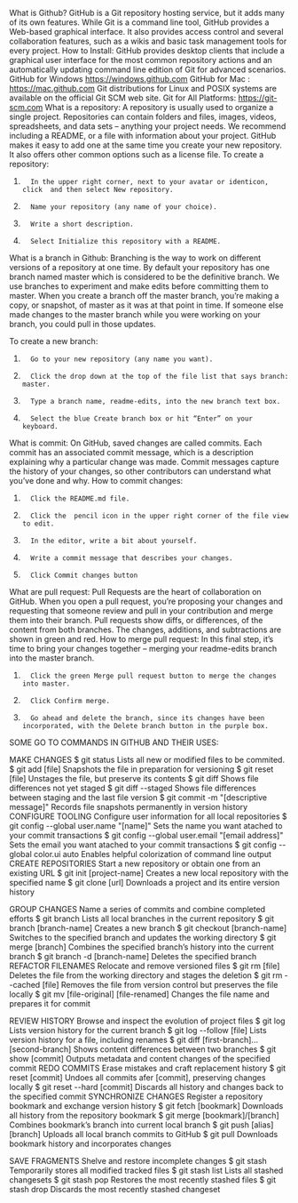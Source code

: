 What is Github?
GitHub is a Git repository hosting service, but it adds many of its own features. While Git is a command line tool, GitHub provides a Web-based graphical interface. It also provides access control and several collaboration features, such as a wikis and basic task management tools for every project.
How to Install:
GitHub provides desktop clients that include a graphical user interface for the most common repository actions and an automatically updating command line edition of Git for advanced scenarios.
GitHub for Windows
 https://windows.github.com
GitHub for Mac :
https://mac.github.com
Git distributions for Linux and POSIX systems are available on the official Git SCM web site.
Git for All Platforms:
 https://git-scm.com
What is a repository:
A repository is usually used to organize a single project. Repositories can contain folders and files, images, videos, spreadsheets, and data sets – anything your project needs. We recommend including a README, or a file with information about your project. GitHub makes it easy to add one at the same time you create your new repository. It also offers other common options such as a license file.
To create a repository:
1.       In the upper right corner, next to your avatar or identicon, click  and then select New repository.
2.       Name your repository (any name of your choice).
3.       Write a short description.
4.       Select Initialize this repository with a README.
 
What is a branch in Github:
Branching is the way to work on different versions of a repository at one time.
By default your repository has one branch named master which is considered to be the definitive branch. We use branches to experiment and make edits before committing them to master.
When you create a branch off the master branch, you’re making a copy, or snapshot, of master as it was at that point in time. If someone else made changes to the master branch while you were working on your branch, you could pull in those updates.
 
To create a new branch:
1.       Go to your new repository (any name you want).
2.       Click the drop down at the top of the file list that says branch: master.
3.       Type a branch name, readme-edits, into the new branch text box.
4.       Select the blue Create branch box or hit “Enter” on your keyboard.
What is commit:
On GitHub, saved changes are called commits. Each commit has an associated commit message, which is a description explaining why a particular change was made. Commit messages capture the history of your changes, so other contributors can understand what you’ve done and why.
How to commit changes:
1.       Click the README.md file.
2.       Click the  pencil icon in the upper right corner of the file view to edit.
3.       In the editor, write a bit about yourself.
4.       Write a commit message that describes your changes.
5.       Click Commit changes button
 
What are pull request:
Pull Requests are the heart of collaboration on GitHub. When you open a pull request, you’re proposing your changes and requesting that someone review and pull in your contribution and merge them into their branch. Pull requests show diffs, or differences, of the content from both branches. The changes, additions, and subtractions are shown in green and red.
How to merge pull request:
In this final step, it’s time to bring your changes together – merging your readme-edits branch into the master branch.
1.       Click the green Merge pull request button to merge the changes into master.
2.       Click Confirm merge.
3.       Go ahead and delete the branch, since its changes have been incorporated, with the Delete branch button in the purple box.
 
SOME GO TO COMMANDS IN GITHUB AND THEIR USES:
 
MAKE CHANGES
$ git status
 Lists all new or modified files to be commited.
$ git add [file]
Snapshots the file in preparation for versioning $ git reset [file] Unstages the file, but preserve its contents
 $ git diff
 Shows file differences not yet staged
 $ git diff --staged
Shows file differences between staging and the last file version
 $ git commit -m "[descriptive message]"
Records file snapshots permanently in version history
CONFIGURE TOOLING
Configure user information for all local repositories
 $ git config --global user.name "[name]"
Sets the name you want atached to your commit transactions
$ git config --global user.email "[email address]"
Sets the email you want atached to your commit transactions
$ git config --global color.ui auto
Enables helpful colorization of command line output
CREATE REPOSITORIES
 Start a new repository or obtain one from an existing URL
 $ git init [project-name]
 Creates a new local repository with the specified name
 $ git clone [url]
Downloads a project and its entire version history
 
GROUP CHANGES
Name a series of commits and combine completed efforts
 $ git branch
 Lists all local branches in the current repository
 $ git branch [branch-name]
 Creates a new branch
 $ git checkout [branch-name]
 Switches to the specified branch and updates the working directory
 $ git merge [branch]
Combines the specified branch’s history into the current branch
 $ git branch -d [branch-name]
Deletes the specified branch
REFACTOR FILENAMES
 Relocate and remove versioned files
 $ git rm [file]
 Deletes the file from the working directory and stages the deletion
$ git rm --cached [file]
 Removes the file from version control but preserves the file locally
$ git mv [file-original] [file-renamed]
 Changes the file name and prepares it for commit
 
REVIEW HISTORY
 Browse and inspect the evolution of project files
 $ git log
Lists version history for the current branch
$ git log --follow [file]
Lists version history for a file, including renames
$ git diff [first-branch]...[second-branch]
Shows content differences between two branches
 $ git show [commit]
Outputs metadata and content changes of the specified commit
REDO COMMITS
Erase mistakes and craft replacement history
 $ git reset [commit]
 Undoes all commits afer [commit], preserving changes locally
$ git reset --hard [commit]
Discards all history and changes back to the specified commit
SYNCHRONIZE CHANGES
Register a repository bookmark and exchange version history
$ git fetch [bookmark]
 Downloads all history from the repository bookmark
$ git merge [bookmark]/[branch]
Combines bookmark’s branch into current local branch
 $ git push [alias] [branch]
 Uploads all local branch commits to GitHub
$ git pull
Downloads bookmark history and incorporates changes
 
SAVE FRAGMENTS
 Shelve and restore incomplete changes
 $ git stash
Temporarily stores all modified tracked files
 $ git stash list
Lists all stashed changesets
 $ git stash pop
 Restores the most recently stashed files
$ git stash drop
Discards the most recently stashed changeset
